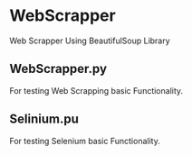 # WebScrapper
Web Scrapper Using BeautifulSoup Library

WebScrapper.py
----
For testing Web Scrapping basic Functionality.

Selinium.pu
----
For testing Selenium basic Functionality.
